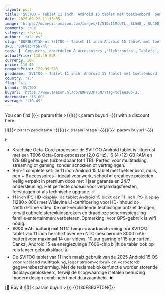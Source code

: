 ```yaml
---
layout: post
title: 'SVITOO - Tablet 11 inch  Android 15 tablet met toetsenbord  pen  muis en hoes  16 GB RAM + 128 GB ROM  T606 Octa-Core  1280 x 800 HD  8000 mAh  met NTC  Widevine L1  13 MP + 5 MP  2 4 G + 5 G WiFi  GPS'
date: 2025-09-22 11:13:05
image: 'https://m.media-amazon.com/images/I/51Dv11McbTL._SL500_._SL400_.jpg'
comments: true
category: ofertas
author: 'tole.es'
slug: 'B0F8B3PT5N-nl SVITOO - Tablet 11 inch Android 15 tablet met toetsenbord...'
sku: 'B0F8B3PT5N-nl'
tags: [ 'Computers, onderdelen & accessoires','Elektronica','Tablets','svitoo','🇳🇱', ]
actualPrice: 110.49 EUR
currency: EUR
price: 110.49
comparePrice: 129.99 EUR
prodname: 'SVITOO - Tablet 11 inch  Android 15 tablet met toetsenbord  pen  muis en hoes  16 GB RAM + 128 GB ROM  T606 Octa-Core  1280 x 800 HD  8000 mAh  met NTC  Widevine L1  13 MP + 5 MP  2 4 G + 5 G WiFi  GPS'
country: 'nl'
flag: '🇳🇱'
brand: 'SVITOO'
buyurl: 'https://www.amazon.nl/dp/B0F8B3PT5N/?tag=tolees0b-21'
descuento: '15.00'
average: '110.49'
---
```


You can find [{{< param title >}}]({{< param buyurl >}}) with a discount here:

[![{{< param prodname >}}]({{< param image >}})]({{< param buyurl >}})

ℹ️:

- Krachtige Octa-Core-processor: de SVITOO Android tablet is uitgerust met een T606 Octa-Core-processor (2,0 GHz), 16 (4+12) GB RAM en 128 GB geheugen (uitbreidbaar tot 1 TB). Perfect voor multitasking, streaming of gaming, zonder schokken of vertragingen.
- 9-in-1 complete set: de 11 inch Android 15 tablet met toetsenbord, muis, pen + 6 accessoires – ideaal voor werk, school of creatieve projecten. Veilig verpakt in premium doos met 1 jaar garantie en 24/7 ondersteuning. Het perfecte cadeau voor verjaardagsfeesten, feestdagen of als technische upgrade. ✅
- 11 inch IPS HD-display: de tablet Android 15 biedt een 11 inch IPS-display (1280 x 800) met Widevine L1-certificering voor HD-inhoud op Netflix/Prime video. De niet-verblindende technologie ontziet de ogen, terwijl dubbele stereoluidsprekers en draadloze schermspiegeling familie-entertainment verbeteren. Opmerking: voor GPS-gebruik is wifi nodig.
- 8000 mAh-batterij met NTC-temperatuurbescherming: de SVITOO tablet van 11 inch beschikt over een NTC-beschermde 8000 mAh-batterij voor maximaal 14 uur videos, 10 uur gaming of 15 uur surfen. Dankzij Android 15 en energiezuinige T606-chip blijft de tablet ook op reis langer gebruiksklaar. ⏳
- De SVITOO tablet van 11 inch maakt gebruik van de 2025 Android 15 OS voor vloeiend multitasking, lager stroomverbruik en verbeterde gegevensbescherming. Met de reclameblokkerfunctie worden storende displays geblokkeerd, terwijl de hoogwaardige metalen behuizing modern design combineert met duurzaamheid. ★

[🛒 Buy it!!]({{< param buyurl >}})
{{<world>}}B0F8B3PT5N{{</world>}}
